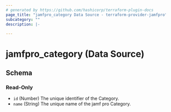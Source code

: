 ```yaml
---
# generated by https://github.com/hashicorp/terraform-plugin-docs
page_title: "jamfpro_category Data Source - terraform-provider-jamfpro"
subcategory: ""
description: |-
  
---
```


# jamfpro_category (Data Source)





<!-- schema generated by tfplugindocs -->
## Schema

### Read-Only

- `id` (Number) The unique identifier of the Category.
- `name` (String) The unique name of the jamf pro Category.
